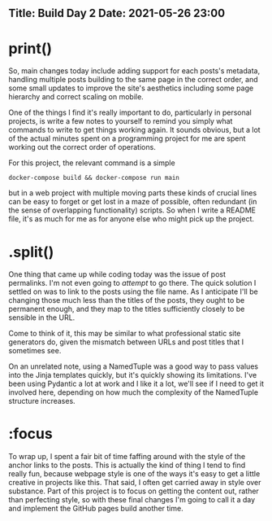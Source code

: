 Title: Build Day 2
Date: 2021-05-26 23:00
---

# print()

So, main changes today include adding support for each posts's metadata,
handling multiple posts building to the same page in the correct order,
and some small updates to improve the site's aesthetics including some
page hierarchy and correct scaling on mobile.

One of the things I find it's really important to do, particularly in personal
projects, is write a few notes to yourself to remind you simply what commands
to write to get things working again. It sounds obvious, but a lot of the actual
minutes spent on a programming project for me are spent working out the correct
order of operations.

For this project, the relevant command is a simple
```
docker-compose build && docker-compose run main
```
but in a web project with multiple moving parts these kinds of crucial lines
can be easy to forget or get lost in a maze of possible, often redundant (in
the sense of overlapping functionality) scripts. So when I write a README file,
it's as much for me as for anyone else who might pick up the project.

# .split()

One thing that came up while coding today was the issue of post permalinks.
I'm not even going to _attempt_ to go there. The quick solution I settled on
was to link to the posts using the file name. As I anticipate I'll be changing
those much less than the titles of the posts, they ought to be permanent enough,
and they map to the titles sufficiently closely to be sensible in the URL.

Come to think of it, this may be similar to what professional static site
generators do, given the mismatch between URLs and post titles that I sometimes
see.

On an unrelated note, using a NamedTuple was a good way to pass values into
the Jinja templates quickly, but it's quickly showing its limitations. I've
been using Pydantic a lot at work and I like it a lot, we'll see if I need to
get it involved here, depending on how much the complexity of the NamedTuple
structure increases.

# :focus

To wrap up, I spent a fair bit of time faffing around with the style of the
anchor links to the posts. This is actually the kind of thing I tend to find
really fun, because webpage style is one of the ways it's easy to get a little
creative in projects like this. That said, I often get carried away in style
over substance. Part of this project is to focus on getting the content out,
rather than perfecting style, so with these final changes I'm going to call
it a day and implement the GitHub pages build another time.
